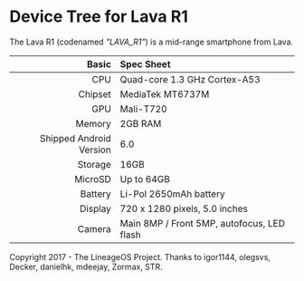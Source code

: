 Device Tree for Lava R1
===========================================

The Lava R1 (codenamed _"LAVA_R1"_) is a mid-range smartphone from Lava.

Basic   | Spec Sheet
-------:|:-------------------------
CPU     | Quad-core 1.3 GHz Cortex-A53
Chipset | MediaTek MT6737M
GPU     | Mali-T720
Memory  | 2GB RAM
Shipped Android Version | 6.0
Storage | 16GB
MicroSD | Up to 64GB
Battery | Li-Pol 2650mAh battery
Display | 720 x 1280 pixels, 5.0 inches
Camera  | Main 8MP / Front 5MP, autofocus, LED flash

Copyright 2017 - The LineageOS Project.
Thanks to igor1144, olegsvs, Decker, danielhk, mdeejay, Zormax, STR.

